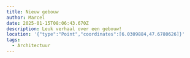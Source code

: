 ```yaml
---
title: Nieuw gebouw
author: Marcel
date: 2025-01-15T08:06:43.670Z
description: Leuk verhaal over een gebouw!
location: '{"type":"Point","coordinates":[6.0309884,47.6780626]}'
tags:
  - Architectuur
---
```

